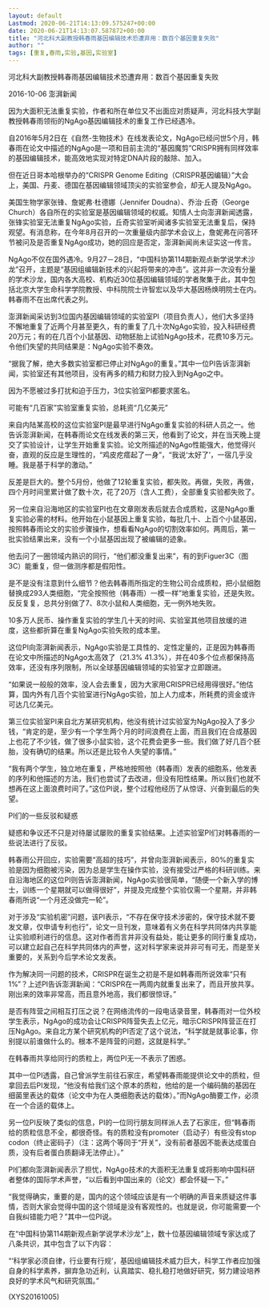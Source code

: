 ```yaml
---
layout: default
Lastmod: 2020-06-21T14:13:09.575247+00:00
date: 2020-06-21T14:13:07.587872+00:00
title: "河北科大副教授韩春雨基因编辑技术恐遭弃用：数百个基因重复失败"
author: ""
tags: [重复,春雨,实验,基因,实验室]
---
```


河北科大副教授韩春雨基因编辑技术恐遭弃用：数百个基因重复失败

2016-10-06 澎湃新闻

因为大面积无法重复实验，作者和所在单位又不出面应对质疑声，河北科技大学副教授韩春雨领衔的NgAgo基因编辑技术的重复工作已经遇冷。

自2016年5月2日在《自然-生物技术》在线发表论文，NgAgo已经问世5个月，韩春雨在论文中描述的NgAgo是一项和目前主流的“基因魔剪”CRISPR拥有同样效率的基因编辑技术，能高效地实现对特定DNA片段的敲除、加入。

但在近日哥本哈根举办的“CRISPR Genome Editing（CRISPR基因编辑）”大会上，美国、丹麦、德国在基因编辑领域顶尖的实验室参会，却无人提及NgAgo。

美国生物学家张锋、詹妮弗·杜德娜（Jennifer Doudna）、乔治·丘奇（George Church）各自所在的实验室是基因编辑领域的权威。知情人士向澎湃新闻透露，张锋实验室无法重复NgAgo实验，丘奇实验室听闻诸多实验室无法重复后，保持观望。有消息称，在今年8月召开的一次重量级内部学术会议上，詹妮弗在问答环节被问及是否重复NgAgo成功，她的回应是否定，澎湃新闻尚未证实这一传言。

NgAgo不仅在国外遇冷。9月27－28日，“中国科协第114期新观点新学说学术沙龙”召开，主题是“基因组编辑新技术的兴起将带来的冲击”。这并非一次没有分量的学术沙龙，国内各大高校、机构近30位基因编辑领域的学者聚集于此，其中包括北京大学生命科学学院教授、中科院院士许智宏以及华大基因杨焕明院士在内。韩春雨不在出席代表之列。

澎湃新闻采访到3位国内基因编辑领域的实验室PI（项目负责人），他们大多坚持不懈地重复了近两个月甚至更久，有的重复了几十次NgAgo实验，投入科研经费20万元；有的在几百个小鼠基因、动物胚胎上试验NgAgo技术，花费10多万元。令他们失望的共同结果是：NgAgo实验不奏效。

“据我了解，绝大多数实验室都已停止对NgAgo的重复。”其中一位PI告诉澎湃新闻，实验室还有其他项目，没有再多的精力和财力投入到NgAgo之中。

因为不愿被过多打扰和迫于压力，3位实验室PI都要求匿名。

可能有“几百家”实验室重复实验，总耗资“几亿美元”

来自内陆某高校的这位实验室PI是最早进行NgAgo重复实验的科研人员之一。他告诉澎湃新闻，在韩春雨论文在线发表的第三天，他看到了论文，并在当天晚上提交了实验设计，让学生开始重复实验。论文所描述的NgAgo性能强大，他觉得兴奋，直观的反应是生理性的，“鸡皮疙瘩起了一身”，“我说‘太好了’，一宿几乎没睡。我是基于科学的激动。”

反差是巨大的。整个5月份，他做了12轮重复实验，都失败。再做，失败，再做，四个月时间里累计做了数十次，花了20万（含人工费），全部重复实验都失败了。

另一位来自沿海地区的实验室PI也在文章刚发表后就去合成质粒，这是NgAgo重复实验必需的材料。他开始在小鼠基因上重复实验，每批几十、上百个小鼠基因，按照韩春雨论文的实验步骤操作，想看看NgAgo的切割效率如何。两周后，第一批实验结果出来，没有一个小鼠基因出现了被编辑的迹象。

他去问了一圈领域内熟识的同行，“他们都没重复出来”，有的到Figuer3C（图3C）能重复，但一做测序都是假阳性。

是不是没有注意到什么细节？他去韩春雨所指定的生物公司合成质粒，把小鼠细胞替换成293人类细胞，“完全按照他（韩春雨）一模一样”地重复实验，还是失败。反反复复，总共分别做了7、8次小鼠和人类细胞，无一例外地失败。

10多万人民币、操作重复实验的学生几十天的时间、实验室其他项目放缓的进度，这些都折算在重复NgAgo实验失败的成本里。

这位PI向澎湃新闻表示，NgAgo实验是工具性的、定性定量的，正是因为韩春雨在论文中所描述的NgAgo太高效了（21.3% 41.3%），并在40多个位点都保持高效率，还没有序列限制，所以全球基因编辑领域的实验室才立即跟进。

“如果说一般般的效率，没人会去重复，因为大家用CRISPR已经用得很好。”他估算，国内外有几百个实验室进行NgAgo实验，加上人力成本，所耗费的资金或许可达几亿美元。

第三位实验室PI来自北方某研究机构，他没有统计过实验室为NgAgo投入了多少钱，“肯定的是，至少有一个学生两个月的时间浪费在上面，而且我们在合成基因上也花了不少钱，做了很多小鼠实验，这个花费会更多一些。我们做了好几百个胚胎，没有确切的结果。所以还是比较令人失望的事情。”

“我有两个学生，独立地在重复，严格地按照他（韩春雨）发表的细胞系，他发表的序列和他描述的方法，我们也尝试了去改进，但没有阳性结果。所以我们也就不想再在这上面浪费时间了。”这位PI说，整个过程他经历了从惊讶、兴奋到最后的失望。

PI们的一些反驳和疑惑

疑惑和争议还不只是对待屡试屡败的重复实验结果。上述实验室PI们对韩春雨的一些说法进行了反驳。

韩春雨公开回应，实验需要“高超的技巧”，并曾向澎湃新闻表示，80%的重复实验是因为细胞被污染，因为总是学生在操作实验，没有接受过严格的科研训练。来自沿海地区的这位PI则告诉澎湃新闻，NgAgo实验很简单，“随便一个新入学的博士，训练一个星期就可以做得很好”，并提及完成整个实验仅需一个星期，并非韩春雨所说“一个月还没做完一轮”。

对于涉及“实验机密”问题，该PI表示，“不存在保守技术涉密的，保守技术就不要发文章，仅申请专利也行”，论文一旦刊发，意味着有义务在科学共同体内共享能让实验顺利进行的信息。这对作者而言并非没有益处，能让更多的同行重复成功，可以建立起自己在科学共同体内的声誉，这对科学家来说并非可有可无，而是至关重要的，关系到今后学术论文发表。

作为解决同一问题的技术，CRISPR在诞生之初是不是如韩春雨所说效率“只有1%”？上述PI告诉澎湃新闻：“CRISPR在一两周内就重复出来了，而且开放共享。刚出来的效率非常高，而且意外地高，我们都很惊讶。”

是否有阵营之间相互打压之说？在网络流传的一段电话录音里，韩春雨对一位外校学生表示，NgAgo的成功会让CRISPR阵营失去上亿元，暗示CRISPR阵营正在打压NgAgo。来自北方某个研究机构的PI否定了这个说法，“科学就是就事论事，你别提以前谁做什么的。根本不是阵营的问题，这就是科学。”

在韩春雨共享给同行的质粒上，两位PI无一不表示了困惑。

其中一位PI透露，自己曾派学生前往石家庄，希望韩春雨能提供论文中的质粒，但拿回去后PI发现，“他没有给我们这个原本的质粒，他给的是一个编码酶的基因在细菌里表达的载体（论文中为在人类细胞表达的载体）。”而NgAgo酶要工作，必须在一个合适的载体上。

另一位PI反映了类似的信息，PI的一位同行朋友同样派人去了石家庄，但“韩春雨给的质粒信息不全，都很奇怪。有的质粒没有promoter（启动子）有些没有stop codon（终止密码子）（注：这两个等同于“开关”，没有前者基因不能表达成蛋白质，没有后者蛋白质翻译无法停止）。”

PI们都向澎湃新闻表示了担忧，NgAgo技术的大面积无法重复或将影响中国科研者整体的国际学术声誉，“以后看到中国出来的（论文）都会怀疑一下。”

“我觉得确实，重要的是，国内的这个领域应该是有一个明确的声音来质疑这件事情，否则大家会觉得中国的这个领域是没有客观性的。也就是说，你可能需要一个自我纠错能力吧？”其中一位PI说。

在“中国科协第114期新观点新学说学术沙龙”上，数十位基因编辑领域专家达成了八条共识，其中包含了以下内容：

“‘科学家必须自律，行业要有行规’，基因组编辑技术威力巨大，科学工作者应加强自身的科学素养，摒弃急功近利，认真踏实、稳扎稳打地做好研究，努力建设培养良好的学术风气和研究氛围。”

(XYS20161005)

